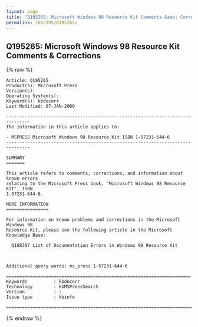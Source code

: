 ```yaml
---
layout: page
title: "Q195265: Microsoft Windows 98 Resource Kit Comments &amp; Corrections"
permalink: /kb/195/Q195265/
---
```


## Q195265: Microsoft Windows 98 Resource Kit Comments &amp; Corrections

{% raw %}

	Article: Q195265
	Product(s): Microsoft Press
	Version(s): 
	Operating System(s): 
	Keyword(s): kbdocerr
	Last Modified: 07-JAN-2000
	
	-------------------------------------------------------------------------------
	The information in this article applies to:
	
	- MSPRESS Microsoft Windows 98 Resource Kit ISBN 1-57231-644-6 
	-------------------------------------------------------------------------------
	
	SUMMARY
	=======
	
	This article refers to comments, corrections, and information about known errors
	relating to the Microsoft Press book, "Microsoft Windows 98 Resource Kit", ISBN
	1-57231-644-6.
	
	MORE INFORMATION
	================
	
	For information on known problems and corrections in the Microsoft Windows 98
	Resource Kit, please see the following article in the Microsoft Knowledge Base:
	
	  Q188307 List of Documentation Errors in Windows 98 Resource Kit
	
	
	
	Additional query words: ms_press 1-57231-644-6
	
	======================================================================
	Keywords          : kbdocerr 
	Technology        : kbMSPressSearch
	Version           : :
	Issue type        : kbinfo
	
	=============================================================================
	

{% endraw %}
